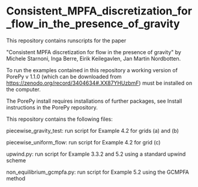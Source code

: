 # Consistent_MPFA_discretization_for_flow_in_the_presence_of_gravity

This repository contains runscripts for the paper

"Consistent MPFA discretization for flow in the presence of gravity" by Michele Starnoni, Inga Berre, Eirik Keilegavlen, Jan Martin Nordbotten.

To run the examples contained in this repository a working version of PorePy v 1.1.0 (which can be downloaded from https://zenodo.org/record/3404634#.XX87YHUzbmF) must be installed on the computer. 

The PorePy install requires installations of further packages, see Install instructions in the PorePy repository.

This repository contains the following files:

piecewise_gravity_test: run script for Example 4.2 for grids  (a) and (b)

piecewise_uniform_flow: run script for Example 4.2 for grid (c)

upwind.py: run script for Example 3.3.2 and 5.2 using a standard upwind scheme

non_equilibrium_gcmpfa.py: run script for Example 5.2 using the GCMPFA method
